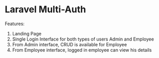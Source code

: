 # Laravel Multi-Auth
Features:
1. Landing Page
2. Single Login Interface for both types of users Admin and Employee
3. From Admin interface, CRUD is available for Employee
4. From Employee interface, logged in employee can view his details
